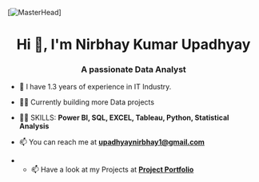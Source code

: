 [![MasterHead](https://miro.medium.com/v2/resize:fit:679/0*0JBZx8rioVbrR4vJ.gif)]
<h1 align="center">Hi 👋, I'm Nirbhay Kumar Upadhyay</h1>
<h3 align="center">A passionate Data Analyst</h3>


- 🌱 I have 1.3 years of experience in IT Industry.

- 👨‍💻 Currently building more Data projects

- 👨‍💻 SKILLS: **Power BI, SQL, EXCEL, Tableau, Python, Statistical Analysis**

- 📫 You can reach me at **upadhyaynirbhay1@gmail.com**

- - 📫 Have a look at my Projects at **[Project Portfolio](https://codebasics.io/portfolio/Nirbhay-Kumar-Upadhyay)**
